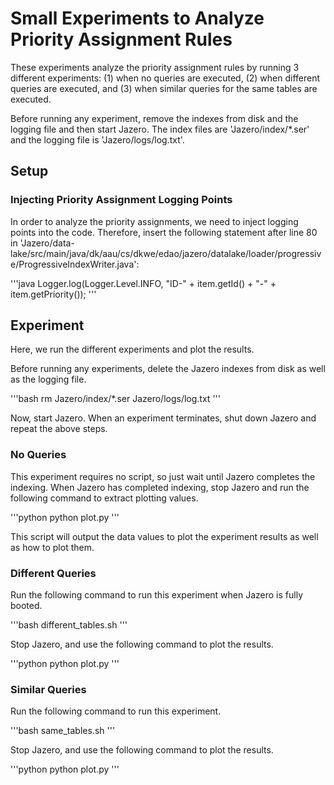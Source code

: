 # Small Experiments to Analyze Priority Assignment Rules
These experiments analyze the priority assignment rules by running 3 different experiments:
(1) when no queries are executed,
(2) when different queries are executed, and
(3) when similar queries for the same tables are executed.

Before running any experiment, remove the indexes from disk and the logging file and then start Jazero.
The index files are 'Jazero/index/*.ser' and the logging file is 'Jazero/logs/log.txt'.

## Setup

### Injecting Priority Assignment Logging Points
In order to analyze the priority assignments, we need to inject logging points into the code.
Therefore, insert the following statement after line 80 in 'Jazero/data-lake/src/main/java/dk/aau/cs/dkwe/edao/jazero/datalake/loader/progressive/ProgressiveIndexWriter.java':

'''java
Logger.log(Logger.Level.INFO, "ID-" + item.getId() + "-" + item.getPriority());
'''

## Experiment
Here, we run the different experiments and plot the results.

Before running any experiments, delete the Jazero indexes from disk as well as the logging file.

'''bash
rm Jazero/index/*.ser Jazero/logs/log.txt
'''

Now, start Jazero.
When an experiment terminates, shut down Jazero and repeat the above steps.

### No Queries
This experiment requires no script, so just wait until Jazero completes the indexing.
When Jazero has completed indexing, stop Jazero and run the following command to extract plotting values.

'''python
python plot.py
'''

This script will output the data values to plot the experiment results as well as how to plot them.

### Different Queries
Run the following command to run this experiment when Jazero is fully booted.

'''bash
different_tables.sh
'''

Stop Jazero, and use the following command to plot the results.

'''python
python plot.py
'''

### Similar Queries
Run the following command to run this experiment.

'''bash
same_tables.sh
'''

Stop Jazero, and use the following command to plot the results.

'''python
python plot.py
'''
